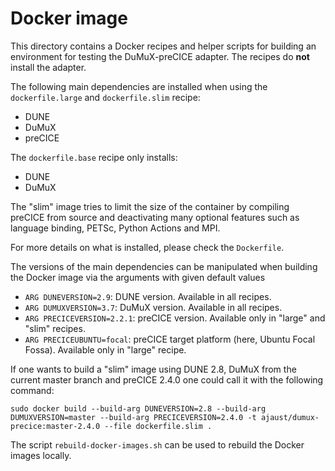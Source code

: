 # Docker image

This directory contains a Docker recipes and helper scripts for building an environment for testing the DuMuX-preCICE adapter. The recipes do **not** install the adapter.

The following main dependencies are installed when using the `dockerfile.large` and `dockerfile.slim` recipe:

- DUNE
- DuMuX
- preCICE

The `dockerfile.base` recipe only installs:

- DUNE
- DuMuX

The "slim" image tries to limit the size of the container by compiling preCICE from source and deactivating many optional features such as language binding, PETSc, Python Actions and MPI.

For more details on what is installed, please check the `Dockerfile`.

The versions of the main dependencies can be manipulated when building the Docker image via the arguments with given default values

- `ARG DUNEVERSION=2.9`: DUNE version. Available in all recipes.
- `ARG DUMUXVERSION=3.7`: DuMuX version. Available in all recipes.
- `ARG PRECICEVERSION=2.2.1`: preCICE version. Available only in "large" and "slim" recipes.
- `ARG PRECICEUBUNTU=focal`: preCICE target platform (here, Ubuntu Focal Fossa). Available only in "large" recipe.

If one wants to build a "slim" image using DUNE 2.8, DuMuX from the current master branch and preCICE 2.4.0 one could call it with the following command:

```text
sudo docker build --build-arg DUNEVERSION=2.8 --build-arg DUMUXVERSION=master --build-arg PRECICEVERSION=2.4.0 -t ajaust/dumux-precice:master-2.4.0 --file dockerfile.slim .
```

The script `rebuild-docker-images.sh` can be used to rebuild the Docker images locally.
